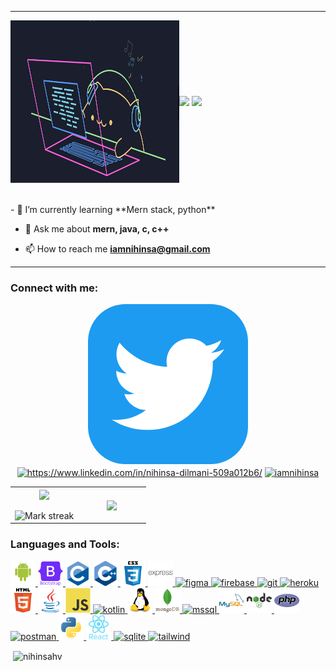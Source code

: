 <hr/>
<div style="display: flex; justify-content: space-between; align-items: center;">
  <a target="_blank" align="center">
    <img align="right" style="height: 260px; width: 290px;" alt="GIF" src="https://github.com/SophieNguyen113/SophieNguyen113/blob/main/Sophie%20Nguyen%20-%20CatCat.gif">
  </a>
  
  <div style="width: 50%;">
    <img src="https://readme-typing-svg.herokuapp.com?duration=6500&color=777777&background=00000000&width=500&height=120&lines=++Hello!+I'm+Nihinsa+Dilmani">
    <img src="https://readme-typing-svg.herokuapp.com?duration=6500&color=777777&background=00000000&width=500&height=120&lines=++Undergraduate+Data+Science+Student+@+Sliit">
  </div>
</div>

<br/>
<br/>
- 🌱 I’m currently learning **Mern stack, python**

- 💬 Ask me about **mern, java, c, c++**

- 📫 How to reach me **iamnihinsa@gmail.com**
<hr/>
<h3 align="left">Connect with me:</h3>
<p align="center">
<svg width="256" height="256" viewBox="0 0 256 256" fill="none" xmlns="http://www.w3.org/2000/svg">
<rect width="256" height="256" rx="60" fill="white"/>
<rect width="256" height="256" rx="60" fill="#1D9BF0"/>
<path d="M199.572 91.4114C199.682 92.9983 199.682 94.5851 199.682 96.1866C199.682 144.984 162.534 201.262 94.607 201.262V201.232C74.5411 201.262 54.8921 195.514 38 184.677C40.9177 185.028 43.8501 185.203 46.7898 185.21C63.4186 185.225 79.5722 179.645 92.6545 169.371C76.8519 169.071 62.9945 158.768 58.1536 143.726C63.6892 144.794 69.3931 144.574 74.8263 143.09C57.5978 139.609 45.2029 124.472 45.2029 106.892C45.2029 106.731 45.2029 106.578 45.2029 106.424C50.3364 109.283 56.0841 110.87 61.9634 111.046C45.7367 100.201 40.7349 78.6144 50.5338 61.7368C69.2834 84.8081 96.947 98.8337 126.644 100.318C123.667 87.4919 127.733 74.0513 137.327 65.0348C152.201 51.0531 175.594 51.7697 189.576 66.6363C197.846 65.0056 205.773 61.9708 213.027 57.671C210.271 66.2195 204.501 73.4809 196.793 78.0952C204.113 77.2323 211.265 75.2725 218 72.2816C213.042 79.7112 206.797 86.1829 199.572 91.4114Z" fill="white"/>
</svg>
<a href="https://linkedin.com/in/nihinsa-dilmani-509a012b6/" target="blank"><img align="center" src="https://raw.githubusercontent.com/rahuldkjain/github-profile-readme-generator/master/src/images/icons/Social/linked-in-alt.svg" alt="https://www.linkedin.com/in/nihinsa-dilmani-509a012b6/" height="30" width="40" /></a>
<a href="https://instagram.com/iamnihinsa" target="blank"><img align="center" src="https://raw.githubusercontent.com/rahuldkjain/github-profile-readme-generator/master/src/images/icons/Social/instagram.svg" alt="iamnihinsa" height="30" width="40" /></a>
</p>

<p align="center">
  <!--- stats (start) -->
<table align="center">
<tr border="none">
<td width="50%" align="center">
  
  <img  align="center"  src="https://github-readme-stats.vercel.app/api?username=NihinsaHV&theme=dark&show_icons=true&count_private=true" />
  <br></br>
  <img  title="🔥 Get streak stats for your profile at git.io/streak-stats" alt="Mark streak" src="https://github-readme-streak-stats.herokuapp.com/?user=NihinsaHV&theme=dark&hide_border=false" /> 
</td>

<td width="50%" align="center">

  <img  align="center"  src="https://github-readme-stats.anuraghazra1.vercel.app/api/top-langs/?username=NihinsaHV&theme=dark&hide_border=false&no-bg=true&no-frame=true&langs_count=10"/>
  
  </td>
</tr>
</table>


<h3 align="left">Languages and Tools:</h3>
<p align="left"> <a href="https://developer.android.com" target="_blank" rel="noreferrer"> <img src="https://raw.githubusercontent.com/devicons/devicon/master/icons/android/android-original-wordmark.svg" alt="android" width="40" height="40"/> </a> <a href="https://getbootstrap.com" target="_blank" rel="noreferrer"> <img src="https://raw.githubusercontent.com/devicons/devicon/master/icons/bootstrap/bootstrap-plain-wordmark.svg" alt="bootstrap" width="40" height="40"/> </a> <a href="https://www.cprogramming.com/" target="_blank" rel="noreferrer"> <img src="https://raw.githubusercontent.com/devicons/devicon/master/icons/c/c-original.svg" alt="c" width="40" height="40"/> </a> <a href="https://www.w3schools.com/cpp/" target="_blank" rel="noreferrer"> <img src="https://raw.githubusercontent.com/devicons/devicon/master/icons/cplusplus/cplusplus-original.svg" alt="cplusplus" width="40" height="40"/> </a> <a href="https://www.w3schools.com/css/" target="_blank" rel="noreferrer"> <img src="https://raw.githubusercontent.com/devicons/devicon/master/icons/css3/css3-original-wordmark.svg" alt="css3" width="40" height="40"/> </a> <a href="https://expressjs.com" target="_blank" rel="noreferrer"> <img src="https://raw.githubusercontent.com/devicons/devicon/master/icons/express/express-original-wordmark.svg" alt="express" width="40" height="40"/> </a> <a href="https://www.figma.com/" target="_blank" rel="noreferrer"> <img src="https://www.vectorlogo.zone/logos/figma/figma-icon.svg" alt="figma" width="40" height="40"/> </a> <a href="https://firebase.google.com/" target="_blank" rel="noreferrer"> <img src="https://www.vectorlogo.zone/logos/firebase/firebase-icon.svg" alt="firebase" width="40" height="40"/> </a> <a href="https://git-scm.com/" target="_blank" rel="noreferrer"> <img src="https://www.vectorlogo.zone/logos/git-scm/git-scm-icon.svg" alt="git" width="40" height="40"/> </a> <a href="https://heroku.com" target="_blank" rel="noreferrer"> <img src="https://www.vectorlogo.zone/logos/heroku/heroku-icon.svg" alt="heroku" width="40" height="40"/> </a> <a href="https://www.w3.org/html/" target="_blank" rel="noreferrer"> <img src="https://raw.githubusercontent.com/devicons/devicon/master/icons/html5/html5-original-wordmark.svg" alt="html5" width="40" height="40"/> </a> <a href="https://www.java.com" target="_blank" rel="noreferrer"> <img src="https://raw.githubusercontent.com/devicons/devicon/master/icons/java/java-original.svg" alt="java" width="40" height="40"/> </a> <a href="https://developer.mozilla.org/en-US/docs/Web/JavaScript" target="_blank" rel="noreferrer"> <img src="https://raw.githubusercontent.com/devicons/devicon/master/icons/javascript/javascript-original.svg" alt="javascript" width="40" height="40"/> </a> <a href="https://kotlinlang.org" target="_blank" rel="noreferrer"> <img src="https://www.vectorlogo.zone/logos/kotlinlang/kotlinlang-icon.svg" alt="kotlin" width="40" height="40"/> </a> <a href="https://www.linux.org/" target="_blank" rel="noreferrer"> <img src="https://raw.githubusercontent.com/devicons/devicon/master/icons/linux/linux-original.svg" alt="linux" width="40" height="40"/> </a> <a href="https://www.mongodb.com/" target="_blank" rel="noreferrer"> <img src="https://raw.githubusercontent.com/devicons/devicon/master/icons/mongodb/mongodb-original-wordmark.svg" alt="mongodb" width="40" height="40"/> </a> <a href="https://www.microsoft.com/en-us/sql-server" target="_blank" rel="noreferrer"> <img src="https://www.svgrepo.com/show/303229/microsoft-sql-server-logo.svg" alt="mssql" width="40" height="40"/> </a> <a href="https://www.mysql.com/" target="_blank" rel="noreferrer"> <img src="https://raw.githubusercontent.com/devicons/devicon/master/icons/mysql/mysql-original-wordmark.svg" alt="mysql" width="40" height="40"/> </a> <a href="https://nodejs.org" target="_blank" rel="noreferrer"> <img src="https://raw.githubusercontent.com/devicons/devicon/master/icons/nodejs/nodejs-original-wordmark.svg" alt="nodejs" width="40" height="40"/> </a> <a href="https://www.php.net" target="_blank" rel="noreferrer"> <img src="https://raw.githubusercontent.com/devicons/devicon/master/icons/php/php-original.svg" alt="php" width="40" height="40"/> </a> <a href="https://postman.com" target="_blank" rel="noreferrer"> <img src="https://www.vectorlogo.zone/logos/getpostman/getpostman-icon.svg" alt="postman" width="40" height="40"/> </a> <a href="https://www.python.org" target="_blank" rel="noreferrer"> <img src="https://raw.githubusercontent.com/devicons/devicon/master/icons/python/python-original.svg" alt="python" width="40" height="40"/> </a> <a href="https://reactjs.org/" target="_blank" rel="noreferrer"> <img src="https://raw.githubusercontent.com/devicons/devicon/master/icons/react/react-original-wordmark.svg" alt="react" width="40" height="40"/> </a> <a href="https://www.sqlite.org/" target="_blank" rel="noreferrer"> <img src="https://www.vectorlogo.zone/logos/sqlite/sqlite-icon.svg" alt="sqlite" width="40" height="40"/> </a> <a href="https://tailwindcss.com/" target="_blank" rel="noreferrer"> <img src="https://www.vectorlogo.zone/logos/tailwindcss/tailwindcss-icon.svg" alt="tailwind" width="40" height="40"/> </a> </p>

<p>&nbsp;<img align="center" src="https://github-readme-stats.vercel.app/api?username=nihinsahv&show_icons=true&locale=en" alt="nihinsahv" /></p>
